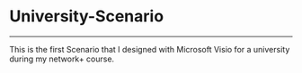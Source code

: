 # University-Scenario
______________________
This is the first Scenario that I designed with Microsoft Visio for a university during my network+ course.
